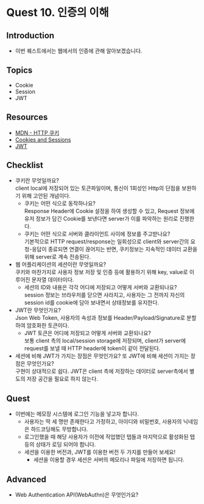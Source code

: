 # Quest 10. 인증의 이해

## Introduction

- 이번 퀘스트에서는 웹에서의 인증에 관해 알아보겠습니다.

## Topics

- Cookie
- Session
- JWT

## Resources

- [MDN - HTTP 쿠키](https://developer.mozilla.org/ko/docs/Web/HTTP/Cookies)
- [Cookies and Sessions](https://web.stanford.edu/~ouster/cgi-bin/cs142-fall10/lecture.php?topic=cookie)
- [JWT](https://jwt.io/)

## Checklist

- 쿠키란 무엇일까요?  
  client local에 저장되어 있는 토큰파일이며, 통신이 1회성인 Http의 단점을 보완하기 위해 고안된 개념이다.
  - 쿠키는 어떤 식으로 동작하나요?  
    Response Header에 Cookie 설정을 하여 생성할 수 있고, Request 정보에 유저 정보가 담긴 Cookie를 보낸다면 server가 이를 파악하는 원리로 진행한다.
  - 쿠키는 어떤 식으로 서버와 클라이언트 사이에 정보를 주고받나요?  
    기본적으로 HTTP request/response는 일회성으로 client와 server간의 요청-응답이 종료되면 연결이 끊어지는 반면, 쿠키정보는 지속적인 데이터 교환을 위해 server로 계속 전송된다.
- 웹 어플리케이션의 세션이란 무엇일까요?  
  쿠키와 마찬가지로 사용자 정보 저장 및 인증 등에 활용하기 위해 key, value로 이루어진 문자열 데이터이다.
  - 세션의 ID와 내용은 각각 어디에 저장되고 어떻게 서버와 교환되나요?  
    session 정보는 브라우저를 닫으면 사라지고, 사용자는 그 전까지 자신의 session id를 cookie에 담아 보내면서 상태정보를 유지한다.
- JWT란 무엇인가요?  
  Json Web Token, 사용자의 속성과 정보를 Header/Payload/Signature로 분할하여 암호화한 토큰이다.
  - JWT 토큰은 어디에 저장되고 어떻게 서버와 교환되나요?  
    보통 client 측의 local/session storage에 저장되며, client가 server에 request를 보낼 때 HTTP header에 token이 같이 전달된다.
- 세션에 비해 JWT가 가지는 장점은 무엇인가요? 또 JWT에 비해 세션이 가지는 장점은 무엇인가요?  
  구현이 상대적으로 쉽다. JWT은 client 측에 저장하는 데이터로 server측에서 별도의 저장 공간을 필요로 하지 않는다.

## Quest

- 이번에는 메모장 시스템에 로그인 기능을 넣고자 합니다.
  - 사용자는 딱 세 명만 존재한다고 가정하고, 아이디와 비밀번호, 사용자의 닉네임은 하드코딩해도 무방합니다.
  - 로그인했을 때 해당 사용자가 이전에 작업했던 탭들과 마지막으로 활성화된 탭 등의 상태가 로딩 되어야 합니다.
  - 세션을 이용한 버전과, JWT를 이용한 버전 두 가지를 만들어 보세요!
    - 세션을 이용할 경우 세션은 서버의 메모리나 파일에 저장하면 됩니다.

## Advanced

- Web Authentication API(WebAuthn)은 무엇인가요?
